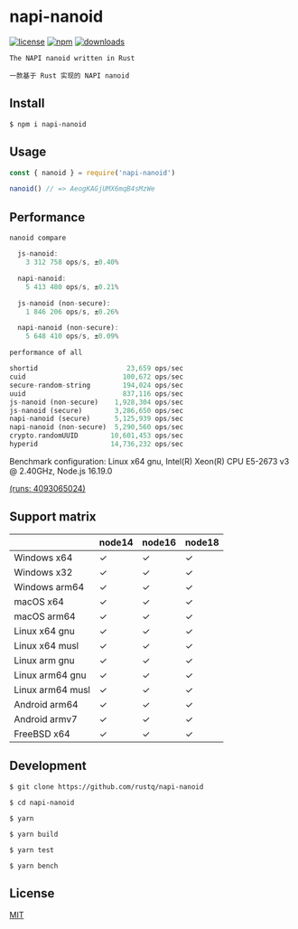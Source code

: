 # napi-nanoid

[![license](https://img.shields.io/npm/l/napi-nanoid?color=cyan)](https://revolunet.mit-license.org/) [![npm](https://img.shields.io/npm/v/napi-nanoid?color=orange)](https://www.npmjs.com/package/napi-nanoid) [![downloads](https://img.shields.io/npm/dm/napi-nanoid?color=purple)](https://www.npmjs.com/package/napi-nanoid)

`The NAPI nanoid written in Rust`

`一款基于 Rust 实现的 NAPI nanoid`

## Install

```shell
$ npm i napi-nanoid
```

## Usage

```js
const { nanoid } = require('napi-nanoid')

nanoid() // => AeogKAGjUMX6mqB4sMzWe
```

## Performance

`nanoid compare`

```rust
  js-nanoid:
    3 312 758 ops/s, ±0.40%

  napi-nanoid:
    5 413 480 ops/s, ±0.21%

  js-nanoid (non-secure):
    1 846 206 ops/s, ±0.26%

  napi-nanoid (non-secure):
    5 648 410 ops/s, ±0.09%
```

`performance of all`

```rust
shortid                      23,659 ops/sec
cuid                        100,672 ops/sec
secure-random-string        194,024 ops/sec
uuid                        837,116 ops/sec
js-nanoid (non-secure)    1,928,304 ops/sec
js-nanoid (secure)        3,286,650 ops/sec
napi-nanoid (secure)      5,125,939 ops/sec
napi-nanoid (non-secure)  5,290,560 ops/sec
crypto.randomUUID        10,601,453 ops/sec
hyperid                  14,736,232 ops/sec
```

Benchmark configuration: Linux x64 gnu, Intel(R) Xeon(R) CPU E5-2673 v3 @ 2.40GHz, Node.js 16.19.0

[(runs: 4093065024)](https://github.com/rustq/napi-nanoid/actions/runs/4093065024/jobs/7058254207)

## Support matrix

|                  | node14 | node16 | node18 |
| ---------------- | ------ | ------ | ------ |
| Windows x64      | ✓      | ✓      | ✓      |
| Windows x32      | ✓      | ✓      | ✓      |
| Windows arm64    | ✓      | ✓      | ✓      |
| macOS x64        | ✓      | ✓      | ✓      |
| macOS arm64      | ✓      | ✓      | ✓      |
| Linux x64 gnu    | ✓      | ✓      | ✓      |
| Linux x64 musl   | ✓      | ✓      | ✓      |
| Linux arm gnu    | ✓      | ✓      | ✓      |
| Linux arm64 gnu  | ✓      | ✓      | ✓      |
| Linux arm64 musl | ✓      | ✓      | ✓      |
| Android arm64    | ✓      | ✓      | ✓      |
| Android armv7    | ✓      | ✓      | ✓      |
| FreeBSD x64      | ✓      | ✓      | ✓      |

## Development

```shell
$ git clone https://github.com/rustq/napi-nanoid

$ cd napi-nanoid

$ yarn
```

```shell
$ yarn build

$ yarn test
```

```shell
$ yarn bench
```

## License

[MIT](https://opensource.org/licenses/MIT)
